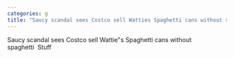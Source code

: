 ```yaml
---
categories: g
title: "Saucy scandal sees Costco sell Watties Spaghetti cans without spaghetti  Stuff"
---
```

Saucy scandal sees Costco sell Wattie"s Spaghetti cans without spaghetti&nbsp;&nbsp;Stuff